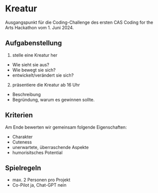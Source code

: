 # Kreatur

Ausgangspunkt für die Coding-Challenge des ersten CAS Coding for the Arts Hackathon vom 1. Juni 2024. 

## Aufgabenstellung

1. stelle eine Kreatur her
  - Wie sieht sie aus?
  - Wie bewegt sie sich?
  - entwickelt/verändert sie sich?
2. präsentiere die Kreatur ab 16 Uhr
  - Beschreibung
  - Begründung, warum es gewinnen sollte. 

## Kriterien

Am Ende bewerten wir gemeinsam folgende Eigenschaften:

- Charakter
- Cuteness
- unerwartete, überraschende Aspekte
- humorisitsches Potential

## Spielregeln

- max. 2 Personen pro Projekt
- Co-Pilot ja, Chat-GPT nein